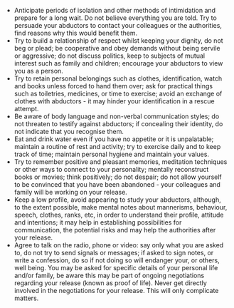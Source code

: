 [Title]: # (ограничение)
[Order]: # (3)

*   Anticipate periods of isolation and other methods of intimidation and prepare for a long wait. Do not believe everything you are told. Try to persuade your abductors to contact your colleagues or the authorities, find reasons why this would benefit them.
*   Try to build a relationship of respect whilst keeping your dignity, do not beg or plead; be cooperative and obey demands without being servile or aggressive; do not discuss politics, keep to subjects of mutual interest such as family and children; encourage your abductors to view you as a person.
*   Try to retain personal belongings such as clothes, identification, watch and books unless forced to hand them over; ask for practical things such as toiletries, medicines, or time to exercise; avoid an exchange of clothes with abductors - it may hinder your identification in a rescue attempt.
*   Be aware of body language and non-verbal communication styles; do not threaten to testify against abductors; if concealing their identity, do not indicate that you recognise them.
*   Eat and drink water even if you have no appetite or it is unpalatable; maintain a routine of rest and activity; try to exercise daily and to keep track of time; maintain personal hygiene and maintain your values.
*   Try to remember positive and pleasant memories, meditation techniques or other ways to connect to your personality; mentally reconstruct books or movies; think positively; do not despair; do not allow yourself to be convinced that you have been abandoned - your colleagues and family will be working on your release.
*   Keep a low profile, avoid appearing to study your abductors, although, to the extent possible, make mental notes about mannerisms, behaviour, speech, clothes, ranks, etc, in order to understand their profile, attitude and intentions; it may help in establishing possibilities for communication, the potential risks and may help the authorities after your release.
*   Agree to talk on the radio, phone or video: say only what you are asked to, do not try to send signals or messages; if asked to sign notes, or write a confession, do so if not doing so will endanger your, or others, well being. You may be asked for specific details of your personal life and/or family, be aware this may be part of ongoing negotiations regarding your release (known as proof of life). Never get directly involved in the negotiations for your release. This will only complicate matters.
